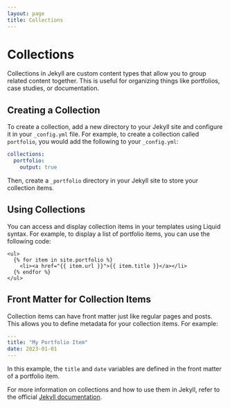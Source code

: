 ```yaml
---
layout: page
title: Collections
---
```


# Collections

Collections in Jekyll are custom content types that allow you to group related content together. This is useful for organizing things like portfolios, case studies, or documentation.

## Creating a Collection

To create a collection, add a new directory to your Jekyll site and configure it in your `_config.yml` file. For example, to create a collection called `portfolio`, you would add the following to your `_config.yml`:

```yaml
collections:
  portfolio:
    output: true
```

Then, create a `_portfolio` directory in your Jekyll site to store your collection items.

## Using Collections

You can access and display collection items in your templates using Liquid syntax. For example, to display a list of portfolio items, you can use the following code:

```liquid
<ul>
  {% for item in site.portfolio %}
    <li><a href="{{ item.url }}">{{ item.title }}</a></li>
  {% endfor %}
</ul>
```

## Front Matter for Collection Items

Collection items can have front matter just like regular pages and posts. This allows you to define metadata for your collection items. For example:

```yaml
---
title: "My Portfolio Item"
date: 2023-01-01
---
```

In this example, the `title` and `date` variables are defined in the front matter of a portfolio item.

For more information on collections and how to use them in Jekyll, refer to the official [Jekyll documentation](https://jekyllrb.com/docs/collections/).
